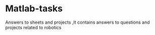 # Matlab-tasks
Answers to sheets and projects
,It contains answers to questions and projects related to robotics
